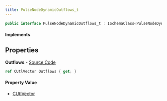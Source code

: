```yaml
---
title: PulseNodeDynamicOutflows_t
---
```


```csharp
public interface PulseNodeDynamicOutflows_t : ISchemaClass<PulseNodeDynamicOutflows_t>, ISchemaField, ISchemaClass, INativeHandle
```

#### Implements

## Properties

**Outflows** - [Source Code](https://github.com/swiftly-solution/swiftlys2/blob/main/managed/src/SwiftlyS2.Generated/Schemas/Interfaces/PulseNodeDynamicOutflows_t.cs#L17)

```csharp
ref CUtlVector Outflows { get; }
```

#### Property Value

- [CUtlVector](/docs/api/shared/natives/cutlvector)

